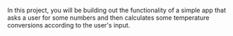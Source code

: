 In this project, you will be building out the functionality of a simple app that asks a user for some numbers and then calculates some temperature conversions according to the user's input.
